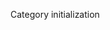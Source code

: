 <!--
.. title: exploit_dev_init
.. slug: exploit_dev_init
.. date: 2021-01-15 00:27:36 UTC+01:00
.. tags: 
.. category: Exploit Development
.. link: 
.. description: 
.. type: text
-->

Category initialization
